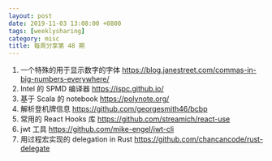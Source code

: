 ```yaml
---
layout: post
date: 2019-11-03 13:08:00 +0800
tags: [weeklysharing]
category: misc
title: 每周分享第 48 期
---
```


1. 一个特殊的用于显示数字的字体 https://blog.janestreet.com/commas-in-big-numbers-everywhere/
2. Intel 的 SPMD 编译器 https://ispc.github.io/
3. 基于 Scala 的 notebook https://polynote.org/
4. 解析登机牌信息 https://github.com/georgesmith46/bcbp
5. 常用的 React Hooks 库 https://github.com/streamich/react-use
6. jwt 工具 https://github.com/mike-engel/jwt-cli
7. 用过程宏实现的 delegation in Rust https://github.com/chancancode/rust-delegate
